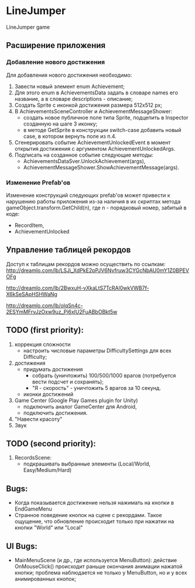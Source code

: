 # LineJumper
LineJumper game

## Расширение приложения
### Добавление нового достижения
Для добавления нового достижения необходимо:
1. Завести новый элемент enum Achievement;
2. Для этого enum в AchievementsData задать в словаре names его название, а в словаре descriptions - описание;
3. Создать Sprite с иконкой достижения размера 512х512 px;
4. В AchievementsSceneController и AchievementMessageShower:
	- создать новое публичное поле типа Sprite, подцепить в Inspector созданную на шаге 3 иконку;
	- в методе GetSprite в конструкции switch-case добавить новый case, в котором вернуть поле из п.4.
5. Сгенерировать событие AchievementUnlockedEvent в момент открытия достижения с аргументом AchievementUnlockedArgs.
6. Подписать на созданное событие следующие методы: 
    - AchievementsDataSver.UnlockAchievement(args), 
	- AchievementMessageShower.ShowAchievementMessage(args).

### Изменение Prefab'ов
Изменение конструкций следующих prefab'ов может привести к нарушению работы приложения из-за наличия в их скриптах метода gameObject.transform.GetChild(n), где n - порядковый номер, забитый в коде:
- RecordItem,
- AchievementUnlocked

## Управление таблицей рекордов
Доступ к таблицам рекордов можно осуществить по ссылкам:
http://dreamlo.com/lb/LSJi_XdPkE2pPJV6Nvfruw3CYGcNbAU0mY1Z0BPEVOFg

http://dreamlo.com/lb/2BwxuH-vXkaLtS7TcRAl0wkVWB7f-X6kSeSApHSHWaNg

http://dreamlo.com/lb/olqSn4c-2ESYmMFrvJzOxw9uz_Pi6xlU2FuABbOBkt5w

## TODO (first priority):
1) коррекция сложности
	- настроить числовые параметры DifficultySettings для всех Difficulty;
2) достижения
	- придумать достижения
		- собрать (уничтожить) 100/500/1000 врагов (потребуется вести подсчет и сохранять);
		- "Я - скорость" - уничтожить 5 врагов за 10 секунд.
	- иконки достижений
3) Game Center (Google Play Games plugin for Unity)
	- подключить аналог GameCenter для Android,
	- подключить достижения.
4) "Навести красоту"
5) Звук

## TODO (second priority):
1) RecordsScene: 
	- подкрашивать выбранные элементы (Local/World, Easy/Medium/Hard)

## Bugs:
- Когда показывается достижение нельзя нажимать на кнопки в EndGameMenu
- Странное поведение кнопок на сцене с рекордами. Такое ощущение, что обновление происходит только при нажатии на кнопки "World" или "Local"

## UI Bugs:
- MainMenuScene (и др., где используется MenuButton): 
     действие OnMouseClick() происходит раньше окончания анимации нажатой кнопки;
	 проблема наблюдается не только у MenuButton, но и у всех анимированных кнопок;
